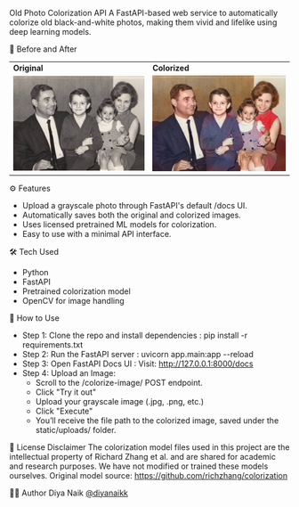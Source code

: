 Old Photo Colorization API
A FastAPI-based web service to automatically colorize old black-and-white photos, making them vivid and lifelike using deep learning models.

📸 Before and After

<table>
<tr>
  <td><b>Original</b></td>
  <td><b>Colorized</b></td>
</tr>
<tr>
  <td><img src="https://github.com/diyanaikk/image-colorization-api/blob/main/examples/pic1.jpg?raw=true" width="300"/></td>
  <td><img src="https://github.com/diyanaikk/image-colorization-api/blob/main/examples/colorized_pic1.jpg?raw=true" width="300"/></td>
</tr>
</table>


⚙️ Features
+ Upload a grayscale photo through FastAPI's default /docs UI.
+ Automatically saves both the original and colorized images.
+ Uses licensed pretrained ML models for colorization.
+ Easy to use with a minimal API interface.

🛠 Tech Used
+ Python
+ FastAPI
+ Pretrained colorization model
+ OpenCV for image handling

🧪 How to Use
+ Step 1: Clone the repo and install dependencies :
pip install -r requirements.txt
+ Step 2: Run the FastAPI server : 
uvicorn app.main:app --reload
+ Step 3: Open FastAPI Docs UI : 
Visit: http://127.0.0.1:8000/docs
+ Step 4: Upload an Image:  
  - Scroll to the /colorize-image/ POST endpoint.  
  - Click "Try it out"  
  - Upload your grayscale image (.jpg, .png, etc.)  
  - Click "Execute"  
  - You’ll receive the file path to the colorized image, saved under the static/uploads/ folder.


🔖 License Disclaimer
The colorization model files used in this project are the intellectual property of Richard Zhang et al. and are shared for academic and research purposes.
We have not modified or trained these models ourselves.
Original model source: https://github.com/richzhang/colorization

👩‍💻 Author
Diya Naik
[@diyanaikk](https://github.com/diyanaikk)
